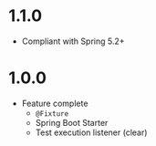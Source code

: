 # 1.1.0

- Compliant with Spring 5.2+

# 1.0.0

- Feature complete
    - `@Fixture`
    - Spring Boot Starter
    - Test execution listener (clear)
